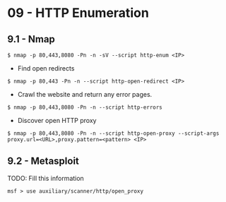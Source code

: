 # 09 - HTTP Enumeration

## 9.1 - Nmap

`$ nmap -p 80,443,8080 -Pn -n -sV --script http-enum <IP>`

- Find open redirects

`$ nmap -p 80,443 -Pn -n --script http-open-redirect <IP>`

- Crawl the website and return any error pages.

`$ nmap -p 80,443,8080 -Pn -n --script http-errors`

- Discover open HTTP proxy

`$ nmap -p 80,443,8080 -Pn -n --script http-open-proxy --script-args proxy.url=<URL>,proxy.pattern=<pattern> <IP>`

## 9.2 - Metasploit

TODO: Fill this information

`msf > use auxiliary/scanner/http/open_proxy`